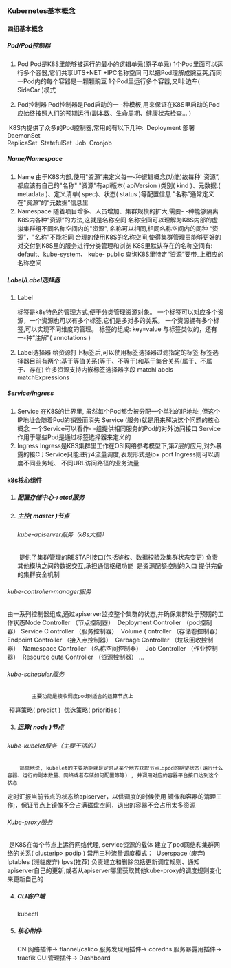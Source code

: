 ### Kubernetes基本概念

#### 四组基本概念

##### Pod/Pod控制器

1. Pod
    Pod是K8S里能够被运行的最小的逻辑单元(原子单元)
    1个Pod里面可以运行多个容器,它们共享UTS+NET +IPC名称空间
    可以把Pod理解成豌豆荚,而同一Pod内的每个容器是一颗颗豌豆
    1个Pod里运行多个容器,又叫:边车( SideCar )模式

2. Pod控制器
    Pod控制器是Pod启动的一 -种模板,用来保证在K8S里启动的Pod
    应始终按照人们的预期运行(副本数、生命周期、健康状态检查... )

  ​	K8S内提供了众多的Pod控制器,常用的有以下几种:
  ​	Deployment      部署
  ​	DaemonSet     
  ​	ReplicaSet
  ​	StatefulSet
  ​	Job
  ​	Cronjob

##### Name/Namespace

1. Name 
   由于K8S内部,使用"资源”来定义每一-种逻辑概念(功能)故每种' 资源”, 都应该有自己的"名称"
   "资源”有api版本( apiVersion )类别( kind )、元数据.( metadata )、定义清单( spec)、状态( status )等配置信息
   "名称”通常定义在"资源”的“元数据”信息里
2. Namespace
   随着项目增多、人员增加、集群规模的扩大,需要- -种能够隔离K8S内各种“资源”的方法,这就是名称空间
   名称空间可以理解为K8S内部的虚拟集群组不同名称空间内的"资源”, 名称可以相同,相同名称空间内的同种
   “资源”，"名称”不能相同
   合理的使用K8S的名称空间,使得集群管理员能够更好的对交付到K8S里的服务进行分类管理和浏览
   K8S里默认存在的名称空间有: default、kube-system、 kube- public
   查询K8S里特定“资源”要带_上相应的名称空间

##### Label/Label选择器

1. 
   Label

   标签是k8s特色的管理方式,便于分类管理资源对象。
   一个标签可以对应多个资源，一个资源也可以有多个标签,它们是多对多的关系。
   一个资源拥有多个标签,可以实现不同维度的管理。
   标签的组成: key=value
   与标签类似的，还有一-种“注解”( annotations )

2. Label选择器
   给资源打上标签后,可以使用标签选择器过滤指定的标签
   标签选择器目前有两个:基于等值关系(等于、不等于)和基于集合关系(属于、不属于、存在)
   许多资源支持内嵌标签选择器字段
   	matchl abels
   	matchExpressions

##### Service/Ingress

1. Service
   在K8S的世界里, 虽然每个Pod都会被分配一个单独的IP地址 ,但这个IP地址会随着Pod的销毁而消失
   Service (服务)就是用来解决这个问题的核心概念
   一个Service可以看作- -组提供相同服务的Pod的对外访问接口
   Service作用于哪些Pod是通过标签选择器来定义的
2. Ingress
   Ingress是K8S集群里工作在OSI网络参考模型下,第7层的应用,对外暴露的接C ]
   Service只能进行4流量调度,表现形式是ip+ port
   Ingress则可以调度不同业务域、 不同URL访问路径的业务流量



#### k8s核心组件

1. ##### 配置存储中心→etcd服务

2. ##### 主控( master )节点

   ######      kube-apiserver服务（k8s大脑）

   ​     	提供了集群管理的RESTAPI接口(包括鉴权、数据校验及集群状态变更)
   ​		 负责其他模块之间的数据交互,承担通信枢纽功能
   ​		 是资源配额控制的入口
   ​	 	提供完备的集群安全机制

######        kube-controller-manager服务

​           由一系列控制器组成,通过apiserver监控整个集群的状态,并确保集群处于预期的工作状态
​			Node Controller              （节点控制器）
​			Deployment Controller  （pod控制器）
​			Service C ontroller          （服务控制器）
​			Volume ( ontroller          （存储卷控制器）
​			Endpoint Controller       （接入点控制器）
​			Garbage Controller        （垃圾回收控制器）
​			Namespace Controller   （名称空间控制器）
​			Job Controller                   （作业控制器）
​			Resource quta Controller （资源控制器）
​			...

######         kube-scheduler服务

   			主要功能是接收调度pod到适合的运算节点上
​				预算策略( predict )
​				优选策略( priorities )

3. ##### 运算( node )节点

###### kube-kubelet服务（主要干活的）

 		简单地说, kubelet的主要功能就是定时从某个地方获取节点上pod的期望状态(运行什么容器、运行的副本数量、网络或者存储如何配置等等) , 并调用对应的容器平台接口达到这个状态
定时汇报当前节点的状态给apiserver，以供调度的时候使用
 镜像和容器的清理工作;，保证节点上镜像不会占满磁盘空间，退出的容器不会占用太多资源

###### Kube-proxy服务

​	是K8S在每个节点上运行网络代理, service资源的载体
​		建立了pod网络和集群网络的关系( clusterip> podip )
​		常用三种流量调度模式：
​				Userspace (废弃)
​				Iptables (濒临废弃)
​				Ipvs(推荐)
​		 负责建立和删除包括更新调度规则、通知apiserver自己的更新,或者从apiserver哪里获取其他kube-proxy的调度规则变化来更新自己的	


4. ##### CLI客户端

   kubectl

5. ##### 核心附件

   CNI网络插件→ flannel/calico
   服务发现用插件→ coredns
   服务暴露用插件→ traefik
   GUI管理插件→ Dashboard